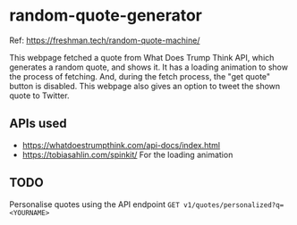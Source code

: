 # random-quote-generator

Ref: https://freshman.tech/random-quote-machine/

This webpage fetched a quote from What Does Trump Think API, which generates a random quote,
and shows it. It has a loading animation to show the process of fetching. And, during the fetch process,
the "get quote" button is disabled. This webpage also gives an option to tweet the shown quote to Twitter.

## APIs used
* https://whatdoestrumpthink.com/api-docs/index.html
* https://tobiasahlin.com/spinkit/ For the loading animation

## TODO
Personalise quotes using the API endpoint `GET v1/quotes/personalized?q=<YOURNAME>`
